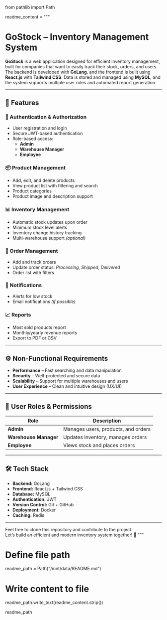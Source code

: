 from pathlib import Path

readme_content = """
# GoStock – Inventory Management System

**GoStock** is a web application designed for efficient inventory management, built for companies that want to easily track their stock, orders, and users. The backend is developed with **GoLang**, and the frontend is built using **React.js** with **Tailwind CSS**. Data is stored and managed using **MySQL**, and the system supports multiple user roles and automated report generation.

---

## 📌 Features

### 🔐 Authentication & Authorization
- User registration and login
- Secure JWT-based authentication
- Role-based access:
  - **Admin**
  - **Warehouse Manager**
  - **Employee**

### 📦 Product Management
- Add, edit, and delete products
- View product list with filtering and search
- Product categories
- Product image and description support

### 📊 Inventory Management
- Automatic stock updates upon order
- Minimum stock level alerts
- Inventory change history tracking
- Multi-warehouse support *(optional)*

### 🛒 Order Management
- Add and track orders
- Update order status: *Processing*, *Shipped*, *Delivered*
- Order list with filters

### 🔔 Notifications
- Alerts for low stock
- Email notifications *(if possible)*

### 📈 Reports
- Most sold products report
- Monthly/yearly revenue reports
- Export to PDF or CSV

---

## ⚙️ Non-Functional Requirements
- **Performance** – Fast searching and data manipulation
- **Security** – Well-protected and secure data
- **Scalability** – Support for multiple warehouses and users
- **User Experience** – Clean and intuitive design (UX/UI)

---

## 👥 User Roles & Permissions

| Role             | Description                                          |
|------------------|------------------------------------------------------|
| **Admin**        | Manages users, products, and orders                 |
| **Warehouse Manager** | Updates inventory, manages orders                |
| **Employee**     | Views stock and places orders                       |

---

## 🛠️ Tech Stack

- **Backend:** GoLang
- **Frontend:** React.js + Tailwind CSS
- **Database:** MySQL
- **Authentication:** JWT
- **Version Control:** Git + GitHub
- **Deployment:** Docker
- **Caching:** Redis

---

Feel free to clone this repository and contribute to the project.  
Let’s build an efficient and modern inventory system together! 🚀
"""

# Define file path
readme_path = Path("/mnt/data/README.md")

# Write content to file
readme_path.write_text(readme_content.strip())

readme_path
